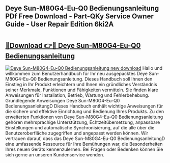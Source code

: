 ## Deye Sun-M80G4-Eu-Q0 Bedienungsanleitung PDf Free Download - Part-QKy Service Owner Guide - User Repair Edition 6ki2A

# <h2><a href="http://df4uve.blite.top/?on=Deye+Sun-M80G4-Eu-Q0+Bedienungsanleitung">🔗Download 👉🔴 Deye Sun-M80G4-Eu-Q0 Bedienungsanleitung</a></h2>

[![Deye Sun-M80G4-Eu-Q0 Bedienungsanleitung new download](https://i.imgur.com/lujVjoI.png)](http://df4uve.blite.top/?on=Deye+Sun-M80G4-Eu-Q0+Bedienungsanleitung)
Hallo und willkommen zum Benutzerhandbuch für Ihr neu ausgepacktes Deye Sun-M80G4-Eu-Q0 Bedienungsanleitung. Dieses Handbuch soll Ihnen den Einstieg in Ihr Produkt erleichtern und Ihnen ein gründliches Verständnis seiner Merkmale, Funktionen und Fähigkeiten vermitteln. Sie finden klare Anweisungen für Installation, Betrieb, Wartung und Fehlerbehebung. Grundlegende Anweisungen Deye Sun-M80G4-Eu-Q0 BedienungsanleitungD Dieses Handbuch enthält wichtige Anweisungen für die sichere und effektive Einrichtung und Bedienung Ihres Produkts. Zu den erweiterten Funktionen von Deye Sun-M80G4-Eu-Q0 Bedienungsanleitung gehören mehrsprachige Unterstützung, Echtzeitübersetzung, anpassbare Einstellungen und automatische Synchronisierung, auf die alle über die Benutzeroberfläche zugegriffen und angepasst werden können. Wir vertrauen darauf, dass das Deye Sun-M80G4-Eu-Q0 BedienungsanleitungD eine umfassende Ressource für Ihre Bemühungen war, die Besonderheiten Ihres neuen Geräts kennenzulernen. Bei Fragen oder Bedenken können Sie sich gerne an unseren Kundenservice wenden.
